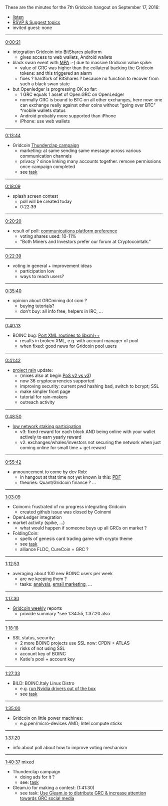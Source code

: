These are the minutes for the 7th Gridcoin hangout on September 17, 2016:
* [listen](https://soundcloud.com/gridcoin-community-hangouts/7th-hangout)
* [RSVP & Suggest topics](https://steemit.com/gridcoin/@cm-steem/gridcoin-community-hangout-007-rsvp-and-suggest-topics)
* invited guest: none

***

[0:00:21](https://soundcloud.com/gridcoin-community-hangouts/7th-hangout#t=0:21)
* integration Gridcoin into BitShares platform
  * gives access to web wallets, Android wallets
* black swan event with [MPA](https://cryptofresh.com/a/GRIDCOIN) :-( due to massive Gridcoin value spike:
  * value of GRC was higher than the collateral backing the Gridcoin tokens: and this triggered an alarm
  * fixes ? hardfork of BitShares ? because no function to recover from such a black swan state
* but Openledger is progressing OK so far:
  * 1 GRC equals 1 asset of Open.GRC on OpenLedger
  * normally GRC is bound to BTC on all other exchanges, here now: one can exchange really against other coins without "going over BTC"
*mobile wallets status
  * Android probably more supported than iPhone
  * iPhone: use web wallets
  
***

[0:13:44](https://soundcloud.com/gridcoin-community-hangouts/7th-hangout#t=13:44)
* Gridcoin [Thunderclap campaign](https://www.thunderclap.it/projects/46914-science-currency-gridcoin)
  * marketing: at same sending same message across various communication channels
  * privacy ? since linking many accounts together. remove permissions once campaign completed
  * see [task](https://github.com/Erkan-Yilmaz/Gridcoin-tasks/issues/77)

***

[0:18:09](https://soundcloud.com/gridcoin-community-hangouts/7th-hangout#t=18:09)
* splash screen contest
  * poll will be created today
  * 0:22:39

***

[0:20:20](https://soundcloud.com/gridcoin-community-hangouts/7th-hangout#t=20:20)
* result of poll: [communications platform preference](https://steemit.com/gridcoin/@sc-steemit/gridcoin-votes-result-best-projects-and-prefered-communication-platform)
  * voting shares used: 10-11%
  * "Both Miners and Investors prefer our forum at Cryptocointalk."

***

[0:22:39](https://soundcloud.com/gridcoin-community-hangouts/7th-hangout#t=22:39)
* voting in general + improvement ideas
  * participation low
  * ways to reach users?

***

[0:35:40](https://soundcloud.com/gridcoin-community-hangouts/7th-hangout#t=35:40)
* opinion about GRCmining dot com ?
  * buying tutorials?
  * don't buy: all info free, helpers in IRC, ...

***

[0:40:13](https://soundcloud.com/gridcoin-community-hangouts/7th-hangout#t=40:13)
* BOINC bug: [Port XML routines to libxml++](https://github.com/BOINC/boinc/issues/1633)
  * results in broken XML, e.g. with account manager of pool
  * when fixed: good news for Gridcoin pool users

***

[0:41:42](https://soundcloud.com/gridcoin-community-hangouts/7th-hangout#t=41:42)
* [project rain](https://github.com/grctest/project-rain-site/) update:
  * (mixes also at begin [PoS v2 vs v3](https://github.com/gridcoin/Gridcoin-Research/issues/106))
  * now 36 cryptocurrencies supported
  * improving security: current pwd hashing bad, switch to bcrypt; SSL
  * make simpler front page
  * tutorial for rain-makers
  * outreach activity

***

[0:48:50](https://soundcloud.com/gridcoin-community-hangouts/7th-hangout#t=48:50)
* [low network staking participation](https://github.com/gridcoin/Gridcoin-Research/issues/106)
  * v3: fixed reward for each block AND being online with your wallet actively to earn yearly reward
  * v2: exchanges/whales/investors not securing the network when just coming online for small time + get reward

***

[0:55:42](https://soundcloud.com/gridcoin-community-hangouts/7th-hangout#t=55:42)
* announcement to come by dev Rob:
  * in hangout at that time not yet known is this: [PDF](https://gridcoin.us/Guides/GridcoinSecurityUpgrade.pdf)
  * theories: Quant/Gridcoin finance ? ...

***

[1:03:09](https://soundcloud.com/gridcoin-community-hangouts/7th-hangout#t=1:03:09)
* Coinomi: frustrated of no progress integrating Gridcoin
  * created github issue was closed by Coinomi
* OpenLedger integration
* market activity (spike, ...)
  * what would happen if someone buys up all GRCs on market ?
* FoldingCoin: 
  * spells of genesis card trading game with crypto theme
  * see [task](https://github.com/Erkan-Yilmaz/Gridcoin-tasks/issues/60)
  * alliance FLDC, CureCoin + GRC ?

***

[1:12:53](https://soundcloud.com/gridcoin-community-hangouts/7th-hangout#t=1:12:53)
* averaging about 100 new BOINC users per week
  * are we keeping them ?
  * tasks: [analysis](https://github.com/Erkan-Yilmaz/Gridcoin-tasks/issues/46), [email marketing](https://github.com/Erkan-Yilmaz/Gridcoin-tasks/issues/10), ...
  
***

[1:17:30](https://soundcloud.com/gridcoin-community-hangouts/7th-hangout#t=1:17:30)
* [Gridcoin weekly](https://steemit.com/created/gridcoin-weekly) reports
  * provide summary
  *see 1:34:55, 1:37:20 also
  
***

[1:18:18](https://soundcloud.com/gridcoin-community-hangouts/7th-hangout#t=1:18:18)
* SSL status, security: 
  * 2 more BOINC projects use SSL now: CPDN + ATLAS
  * risks of not using SSL
  * account key of BOINC
  * Katie's pool + account key
  
***

[1:27:33](https://soundcloud.com/gridcoin-community-hangouts/7th-hangout#t=1:27:33)
* BILD: BOINC.Italy Linux Distro
  * e.g. [run Nvidia drivers out of the box](https://steemit.com/science/@peppernrino/boinc-italy-linux-distro-bildamd6420160925-iso-released)
  * see [task](https://github.com/Erkan-Yilmaz/Gridcoin-tasks/issues/82)
  
***

[1:35:00](https://soundcloud.com/gridcoin-community-hangouts/7th-hangout#t=1:35:00)
* Gridcoin on little power machines:
  * e.g.pen/micro-devices AMD; Intel compute sticks
  
***

[1:37:20](https://soundcloud.com/gridcoin-community-hangouts/7th-hangout#t=1:37:20)
* info about poll about how to improve voting mechanism
  
***

[1:40:37](https://soundcloud.com/gridcoin-community-hangouts/7th-hangout#t=1:40:37) mixed
* Thunderclap campaign
  * doing ads for it ?
  * see: [task](https://github.com/Erkan-Yilmaz/Gridcoin-tasks/issues/77)
* Gleam.io for making a contest: (1:41:30)
  * see task: [Use Gleam.io to distribute GRC & increase attention towards GRC social media](https://github.com/Erkan-Yilmaz/Gridcoin-tasks/issues/75)
